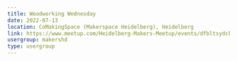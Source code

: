 ```yaml
---
title: Woodworking Wednesday
date: 2022-07-13
location: CoMakingSpace (Makerspace Heidelberg), Heidelberg
link: https://www.meetup.com/Heidelberg-Makers-Meetup/events/dfbltsydckbrb/
usergroup: makershd
type: usergroup
---
```

